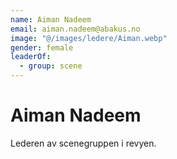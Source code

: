 ```yaml
---
name: Aiman Nadeem
email: aiman.nadeem@abakus.no
image: "@/images/ledere/Aiman.webp"
gender: female
leaderOf:
  - group: scene
---
```


# Aiman Nadeem

Lederen av scenegruppen i revyen.
